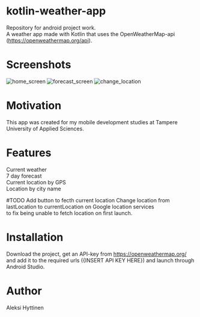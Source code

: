 # kotlin-weather-app
Repository for android project work.  
A weather app made with Kotlin that uses the OpenWeatherMap-api (https://openweathermap.org/api).  

# Screenshots
![home_screen](/screenshots/home_screen.jpg)
![forecast_screen](/screenshots/forecast.jpg)
![change_location](/screenshots/change_location.jpg)

# Motivation
This app was created for my mobile development studies at Tampere University of Applied Sciences.

# Features
Current weather  
7 day forecast  
Current location by GPS  
Location by city name  

#TODO
Add button to fecth current location
Change location from lastLocation to currentLocation on Google location services  
to fix being unable to fetch location on first launch.

# Installation
Download the project, get an API-key from https://openweathermap.org/ and add it to the required urls ({INSERT API KEY HERE}) and launch through Android Studio.

# Author
Aleksi Hyttinen
